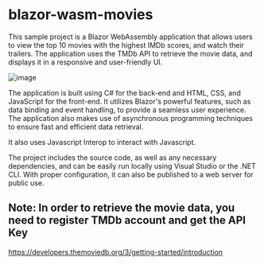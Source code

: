 # blazor-wasm-movies

This sample project is a Blazor WebAssembly application that allows users to view the top 10 movies with the highest IMDb scores, and watch their trailers. The application uses the TMDb API to retrieve the movie data, and displays it in a responsive and user-friendly UI. 

![image](https://user-images.githubusercontent.com/21094755/232959725-e6b7f9ce-8c1b-42bd-84f5-ae3820e88fc7.png)


The application is built using C# for the back-end and HTML, CSS, and JavaScript for the front-end. It utilizes Blazor's powerful features, such as data binding and event handling, to provide a seamless user experience. The application also makes use of asynchronous programming techniques to ensure fast and efficient data retrieval.

It also uses Javascript Interop to interact with Javascript.

The project includes the source code, as well as any necessary dependencies, and can be easily run locally using Visual Studio or the .NET CLI. With proper configuration, it can also be published to a web server for public use.

## Note: In order to retrieve the movie data, you need to register TMDb account and get the API Key
https://developers.themoviedb.org/3/getting-started/introduction

